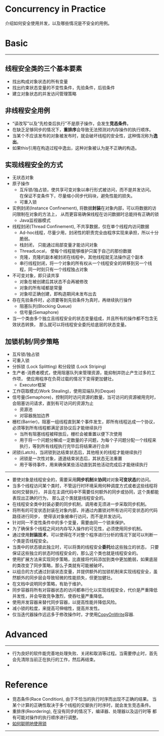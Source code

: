 # Concurrency in Practice

介绍如何安全使用并发，以及哪些情况是不安全的用例。
<!--more-->

# Basic
---

## 线程安全类的三个基本要素
- 找出构成对象状态的所有变量
- 找出约束状态变量的不变性条件，先验条件，后验条件
- 建立对象状态的并发访问管理策略

## 非线程安全用例
- “读改写”以及“先检查后执行”不是原子操作，会发生**竞态条件**。
- 在缺乏足够同步的情况下，**重排序**会导致无法预测对内存操作的执行顺序。
- 当某个不应该发布的对象被发布时，就会破坏线程的安全性，这种情况称为**逸出**。
- 如果this引用在构造过程中逸出，这种对象被认为是不正确的构造。

## 实现线程安全的方式
- 无状态对象
- 原子操作
    - 互斥锁/独占锁，使共享可变对象以串行形式被访问，而不是并发访问。
在保证不变条件下，尽量缩小同步代码块，避免性能的损失。
    - 可重入锁
- 实例封闭(Instance Confinement), 将数据**封装**在对象内部，可以将数据的访问限制在对象的方法上，
从而更容易确保线程在访问数据时总能持有正确的锁
    - Java监视器模式
- 线程封闭(Thread Confinement), 不共享数据，仅在单个线程内访问数据
    - Ad-hoc线程，尽量少用，封闭性的职责完全由程序实现来承担，所以十分脆弱。 
    - 栈封闭， 只能通过局部变量才能访问对象
    - ThreadLocal， 使每个线程能够维护只属于自己的那份数据
    - 克隆，克隆的副本被封闭在线程中，其他线程就无法操作这个副本
    - 串行线程封闭，将一个对象的所有权从一个线程安全的转移到另一个线程，同一时刻只有一个线程独占对象
- 不可变对象，即只读共享
    - 对象在被创建后其状态不会再被修改
    - 对象的所有域都是常量
    - 对象呗正确创建，即构造期间未发布出去
- 存在先验条件时，必须要等到先验条件为真时，再继续执行操作
    - 阻塞队列(Blocking Queue)
    - 信号量(Semaphore)
- 当一个类由多个独立且线程安全的状态变量组成，并且所有的操作都不包含无效状态转换，
那么就可以将线程安全委托给底层的状态变量。


## 加锁机制/同步策略
- 互斥锁/独占锁
- 可重入锁
- 分拆锁 (Lock Splitting) 和分段锁 (Lock Striping)
- 生产者-消费者模式，使用阻塞队列来管理资源，能抑制并防止产生过多的工作项， 使应用程序在负荷过载的情况下变得更加健壮。
    - Executor框架
- 工作窃取模式(Work Stealing)，使用双端队列(Deque)
- 信号量(Semaphore)，控制同时访问资源的数量，当可访问的资源被用完时，会阻塞访问请求，直到有可访问的资源为止
    - 资源池
    - 对容器施加边界
- 栅栏(Barrier)，阻塞一组线程直到某个事件发生，即所有线程达成一个协议，必须等到所有线程都满足该协议后才能继续执行
    - 当所有阻塞线程被释放后，栅栏会被重置以便下次使用
    - 用于将一个问题分解成一定数量的子问题，为每个子问题分配一个线程来执行，等到所有线程执行完毕后将结果进行合并
- 闭锁(Latch)，当闭锁到达结束状态后，其他相关的线程才能继续执行
    - 闭锁是一次性对象，道道结束状态后，其状态无法重置
    - 用于等待事件，用来确保某些活动直到其他活动完成后才能继续执行


---
- 要使对象是线程安全的，需要采用**同步机制**来**协同**对对象**可变状态**的访问。
- 当多个线程访问某个类时，不管运行时环境采用何种调度方式或者这些线程将如何交替执行，
并且在主调代码中不需要任何额外的同步或协同，这个类都能表现出正确的行为，
那么这个类就是线程安全的。
- 在线程安全类中封装必要的同步机制，调用者无须进一步采取同步机制。
- 将所有的可变状态封装在对象内部，并通过内置锁对所有访问可变状态的代码路径进行同步，
使得该对象被串行访问，而不是并发访问。
- 针对同一不变性条件中的多个变量，需要由同一个锁来保护。
- 为了确保多个线程之间对内存写入操作的可见性，必须使用同步机制。
- 通过使用**封装技术**，可以使得在不对整个程序进行分析的情况下就可以判断一个类是否线程安全。
- 当类中的状态彼此独立时，可以将类的线程安全**委托**给这些独立的状态，
只要保证这些独立的状态时线程安全的，那么这个类也就是线程安全的。
- 使用扩展方法来实现同步策略，比直接将代码添加到类中更加脆弱，如果底层的类改变了同步策略，那么子类就有可能被破坏。
- 以组合的方式通过封装状态变量，并提供额外的加锁机制来实现线程安全，虽然额外的同步层会导致轻微的性能损失，但更加健壮。
- 在文档中说明同步策略，有助于维护。
- 同步容器将所有对容器状态的访问都串行化以实现线程安全，代价是严重降低并发性，并会导致竞争激烈，使吞吐量严重降低。
- 使用并发容器来替代同步容器，以提高性能并降低风险。
- 减小锁的粒度，来提高可伸缩性，提高并发性。
- 仅当迭代器操作远远多于修改操作时，才使用[CopyOnWrite][]容器.


# Advanced
---
- 行为良好的软件能完善地处理失败、关闭和取消等过程。当需要停止时，首先会先清除当前正在执行的工作，然后再结束。
- 


# Reference
- 竞态条件(Race Condition), 由于不恰当的执行时序而出现不正确的结果。
当某个计算的正确性取决于多个线程的交替执行时序时，就会发生竞态条件。
- 重排序(Reordering), 在没有同步的情况下，编译器、处理器以及运行时等
都有可能对操作的执行顺序进行调整。
- [如何聪明地使用锁][]

---
[CopyOnWrite]: https://en.wikipedia.org/wiki/Copy-on-write
[如何聪明地使用锁]: http://www.ibm.com/developerworks/cn/java/j-lo-lock/